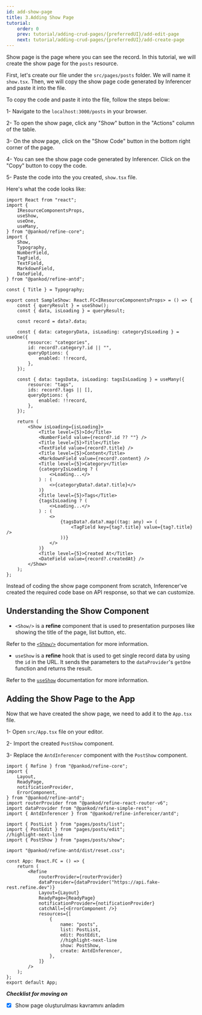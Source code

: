 ```yaml
---
id: add-show-page
title: 3.Adding Show Page
tutorial:
    order: 0
    prev: tutorial/adding-crud-pages/{preferredUI}/add-edit-page
    next: tutorial/adding-crud-pages/{preferredUI}/add-create-page
---
```


Show page is the page where you can see the record. In this tutorial, we will create the show page for the `posts` resource.

First, let's create our file under the `src/pages/posts` folder. We will name it `show.tsx`. Then, we will copy the show page code generated by Inferencer and paste it into the file.

To copy the code and paste it into the file, follow the steps below:

1- Navigate to the `localhost:3000/posts` in your browser.

2- To open the show page, click any "Show" button in the "Actions" column of the table.

3- On the show page, click on the "Show Code" button in the bottom right corner of the page.

4- You can see the show page code generated by Inferencer. Click on the "Copy" button to copy the code.

5- Paste the code into the you created, `show.tsx` file.

Here's what the code looks like:

```tsx title="src/pages/posts/show.tsx"
import React from "react";
import {
    IResourceComponentsProps,
    useShow,
    useOne,
    useMany,
} from "@pankod/refine-core";
import {
    Show,
    Typography,
    NumberField,
    TagField,
    TextField,
    MarkdownField,
    DateField,
} from "@pankod/refine-antd";

const { Title } = Typography;

export const SampleShow: React.FC<IResourceComponentsProps> = () => {
    const { queryResult } = useShow();
    const { data, isLoading } = queryResult;

    const record = data?.data;

    const { data: categoryData, isLoading: categoryIsLoading } = useOne({
        resource: "categories",
        id: record?.category?.id || "",
        queryOptions: {
            enabled: !!record,
        },
    });

    const { data: tagsData, isLoading: tagsIsLoading } = useMany({
        resource: "tags",
        ids: record?.tags || [],
        queryOptions: {
            enabled: !!record,
        },
    });

    return (
        <Show isLoading={isLoading}>
            <Title level={5}>Id</Title>
            <NumberField value={record?.id ?? ""} />
            <Title level={5}>Title</Title>
            <TextField value={record?.title} />
            <Title level={5}>Content</Title>
            <MarkdownField value={record?.content} />
            <Title level={5}>Category</Title>
            {categoryIsLoading ? (
                <>Loading...</>
            ) : (
                <>{categoryData?.data?.title}</>
            )}
            <Title level={5}>Tags</Title>
            {tagsIsLoading ? (
                <>Loading...</>
            ) : (
                <>
                    {tagsData?.data?.map((tag: any) => (
                        <TagField key={tag?.title} value={tag?.title} />
                    ))}
                </>
            )}
            <Title level={5}>Created At</Title>
            <DateField value={record?.createdAt} />
        </Show>
    );
};
```

Instead of coding the show page component from scratch, Inferencer've created the required code base on API response, so that we can customize.

## Understanding the Show Component

- `<Show/>` is a **refine** component that is used to presentation purposes like showing the title of the page, list button, etc.

Refer to the [`<Show/>`](/docs/api-reference/antd/components/basic-views/show) documentation for more information.

- `useShow` is a **refine** hook that is used to get single record data by using the `id` in the URL. It sends the parameters to the `dataProvider`'s `getOne` function and returns the result.

Refer to the [`useShow`](/docs/api-reference/core/hooks/show/useShow/) documentation for more information.
## Adding the Show Page to the App

Now that we have created the show page, we need to add it to the `App.tsx` file.

1- Open `src/App.tsx` file on your editor.

2- Import the created `PostShow` component.

3- Replace the `AntdInferencer` component with the `PostShow` component.

```tsx title="src/App.tsx"
import { Refine } from "@pankod/refine-core";
import {
    Layout,
    ReadyPage,
    notificationProvider,
    ErrorComponent,
} from "@pankod/refine-antd";
import routerProvider from "@pankod/refine-react-router-v6";
import dataProvider from "@pankod/refine-simple-rest";
import { AntdInferencer } from "@pankod/refine-inferencer/antd";

import { PostList } from "pages/posts/list";
import { PostEdit } from "pages/posts/edit";
//highlight-next-line
import { PostShow } from "pages/posts/show";

import "@pankod/refine-antd/dist/reset.css";

const App: React.FC = () => {
    return (
        <Refine
            routerProvider={routerProvider}
            dataProvider={dataProvider("https://api.fake-rest.refine.dev")}
            Layout={Layout}
            ReadyPage={ReadyPage}
            notificationProvider={notificationProvider}
            catchAll={<ErrorComponent />}
            resources={[
                {
                    name: "posts",
                    list: PostList,
                    edit: PostEdit,
                    //highlight-next-line
                    show: PostShow,
                    create: AntdInferencer,
                },
            ]}
        />
    );
};
export default App;
```

**_Checklist for moving on_**

-   [x] Show page oluşturulması kavramını anladım
